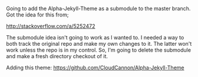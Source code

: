 Going to add the Alpha-Jekyll-Theme as a submodule to the master branch. Got the idea for this from;

http://stackoverflow.com/a/5252472

The submodule idea isn't going to work as I wanted to. I needed a way to both track the original repo and make my own
changes to it. The latter won't work unless the repo is in my control. So, I'm going to delete the submodule and make
a fresh directory checkout of it. 

Adding this theme:
https://github.com/CloudCannon/Alpha-Jekyll-Theme


